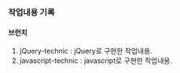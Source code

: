 ### 작업내용 기록
#### 브런치 
1. jQuery-technic : jQuery로 구현한 작업내용.
2. javascript-technic : javascript로 구현한 작업내용.
